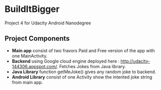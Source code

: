 # BuildItBigger

Project 4 for Udacity Android Nanodegree


## Project Components

- **Main app** consist of two fravors Paid and Free version of the app with one MainActivity.
- **Backend** using Google cloud engine deployed here : http://udacity-144306.appspot.com/. Fetches Jokes from Java library.
- **Java Library** function getMeJoke() gives any random joke to backend.
- **Android Library** consist of one Activity show the intented joke string from main app.



